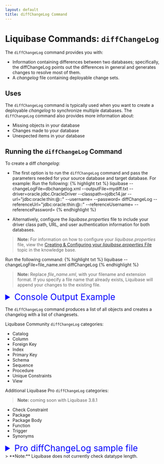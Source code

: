 ```yaml
---
layout: default
title: diffChangeLog Command
---
```


# Liquibase Commands: `diffChangeLog`
The `diffChangeLog` command provides you with:
+ Information containing differences between two databases; specifically, the diffChangeLog  points out the differences in general and generates changes to resolve most of them.
+ A *changelog* file containing deployable change sets.

## Uses
The `diffChangeLog` command is typically used when you want to create a deployable *changelog* to synchronize multiple databases. The `diffChangeLog` command also provides more information about:
+ Missing objects in your database
+ Changes made to your database
+ Unexpected items in your database

## Running the `diffChangeLog` Command
To create a diff *changelog*:

+ The first option is to run the `diffChangeLog` command and pass the parameters needed for your source database and target database.  For example:
Run the following:
{% highlight txt %}
liquibase
--changeLogFile=dbchangelog.xml
--outputFile=mydiff.txt
--driver=oracle.jdbc.OracleDriver
--classpath=ojdbc14.jar
--url="jdbc:oracle:thin:@<IP OR HOSTNAME>:<PORT>:<SERVICE NAME OR SID>"
--username=<USERNAME>
--password=<PASSWORD>
diffChangeLog
--referenceUrl="jdbc:oracle:thin:@<IP OR HOSTNAME>:<PORT>:<SERVICE NAME OR SID>"
--referenceUsername=<USERNAME>
--referencePassword=<PASSWORD>
{% endhighlight %}

+ Alternatively, configure the *liquibase.properties* file to include your driver class path, URL, and user authentication information for both databases.
>**Note:** For information on how to configure your *liquibase.properties* file, view the [Creating & Configuring your *liquibase.properties* File](http://www.liquibase.org/documentation/config_properties.html) topic in the knowledge base.

Run the following command:
{% highlight txt %}
liquibase --changeLogFile=file_name.xml diffChangeLog
{% endhighlight %} 
> **Note:** Replace *file_name.xml*, with your filename and extension format. If you specify a file name that already exists, Liquibase will append your changes to the existing file.

<details>
<summary style="font-size:200%;color:blue;">Console Output Example</summary>
<br>
{% highlight xml %}
Liquibase Pro 3.8.1 by Datical licensed to Liquibase Pro Customer
Liquibase command 'diffChangeLog' was executed successfully.
{% endhighlight %}
</details>

The `diffChangeLog` command produces a list of all objects and creates a changelog with a list of changesets.

Liquibase Community `diffChangeLog` categories:
+ Catalog
+ Column
+ Foreign Key
+ Index
+ Primary Key
+ Schema
+ Sequence
+ Procedure
+ Unique Constraints
+ View

Additional Liquibase Pro `diffChangeLog` categories:
> **Note:** coming soon with Liquibase 3.8.1 <br />

+ Check Constraint
+ Package
+ Package Body
+ Function
+ Trigger
+ Synonyms
<details>
<summary style="font-size:200%;color:blue;">Pro diffChangeLog sample file</summary>
<br>
{% highlight xml %}

<?xml version="1.0" encoding="UTF-8"?>
<databaseChangeLog
  xmlns="http://www.liquibase.org/xml/ns/dbchangelog"
  xmlns:xsi="http://www.w3.org/2001/XMLSchema-instance"
  xmlns:pro="http://www.liquibase.org/xml/ns/pro"
  xsi:schemaLocation="http://www.liquibase.org/xml/ns/dbchangelog
         http://www.liquibase.org/xml/ns/dbchangelog/dbchangelog-3.8.xsd">
    <changeSet author="Administrator (generated)" id="1571345362466-8">
           <pro:createTrigger disabled="false" path="objects/trigger/TS_T_EXEMPLAR_SEQEXEMPLAR.sql" relativeToChangelogFile="true" tableName="T_EXEMPLAR" triggerName="TS_T_EXEMPLAR_SEQEXEMPLAR"/>
       </changeSet>
       <changeSet author="Administrator (generated)" id="1571345362466-9">
           <pro:createTrigger disabled="false" path="objects/trigger/ORDERS_BEFORE_INSERT4.sql" relativeToChangelogFile="true" tableName="orders" triggerName="ORDERS_BEFORE_INSERT4"/>
       </changeSet>
       <changeSet author="Administrator (generated)" id="1571345362466-10">
           <pro:createTrigger disabled="false" path="objects/trigger/ORDERS_BEFORE_INSERT2.sql" relativeToChangelogFile="true" tableName="orders" triggerName="ORDERS_BEFORE_INSERT2"/>
       </changeSet>
       <changeSet author="Administrator (generated)" id="1571345362466-11">
           <pro:createTrigger disabled="false" path="objects/trigger/ORDERS_BEFORE_INSERT.sql" relativeToChangelogFile="true" tableName="orders" triggerName="ORDERS_BEFORE_INSERT"/>
       </changeSet>
       <changeSet author="Administrator (generated)" id="1571345362466-12">
           <createView fullDefinition="true" path="objects/view/OREDERS_VIEW.sql" relativeToChangelogFile="true" viewName="OREDERS_VIEW"/>
       </changeSet>
       <changeSet author="Administrator (generated)" id="1571345362466-13">
           <pro:createTrigger disabled="false" path="objects/trigger/ORDERS_BEFORE_INSERT3.sql" relativeToChangelogFile="true" tableName="orders" triggerName="ORDERS_BEFORE_INSERT3"/>
       </changeSet>
       <changeSet author="Administrator (generated)" id="1571345362466-14">
           <createProcedure path="objects/storedprocedure/P_CUSTOMER_HAS_NUM_FILM.sql" procedureName="P_CUSTOMER_HAS_NUM_FILM" relativeToChangelogFile="true"/>
       </changeSet>
       <changeSet author="Administrator (generated)" id="1571345362466-15">
           <createView fullDefinition="true" path="objects/view/V_CUSTOMER_HAS_FILM.sql" relativeToChangelogFile="true" viewName="V_CUSTOMER_HAS_FILM"/>
       </changeSet>
       <changeSet author="Administrator (generated)" id="1571345362466-16">
           <createProcedure path="objects/storedprocedure/SP_CUSTOMER_SOCIAL_ACCTS.sql" procedureName="SP_CUSTOMER_SOCIAL_ACCTS" relativeToChangelogFile="true"/>
       </changeSet>
       <changeSet author="Administrator (generated)" id="1571345362466-17">
           <pro:createTrigger disabled="false" path="objects/trigger/TRI_BORROWING.sql" relativeToChangelogFile="true" tableName="T_BORROWING" triggerName="TRI_BORROWING"/>
       </changeSet>
       <changeSet author="Administrator (generated)" id="1571345362466-18">
           <pro:createTrigger disabled="false" path="objects/trigger/TRU_BORROWING.sql" relativeToChangelogFile="true" tableName="T_BORROWING" triggerName="TRU_BORROWING"/>
       </changeSet>
       <changeSet author="Administrator (generated)" id="1571345362466-19">
           <pro:createTrigger disabled="false" path="objects/trigger/TSU_T_EXEMPLAR_SEQEXEMPLAR.sql" relativeToChangelogFile="true" tableName="T_EXEMPLAR" triggerName="TSU_T_EXEMPLAR_SEQEXEMPLAR"/>
       </changeSet>
       <changeSet author="Administrator (generated)" id="1571345362466-20">
           <pro:createFunction functionName="F_CUSTOMER_HAS_NUM_FILM" path="objects/function/F_CUSTOMER_HAS_NUM_FILM.sql" relativeToChangelogFile="true"/>
       </changeSet>
</databaseChangeLog>
{% endhighlight %}
</details>
> **Note:** Liquibase does not currently check datatype length.
